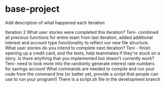 # base-project

Add description of what happened each iteration

Iteration 2 
What user stories were completed this iteration? 
Teni- combined all previous functions for entire team from last iteration, added additional interest and account type functionality to reflect our new file structure. 
What user stories do you intend to complete next iteration? 
Teni - finish opening up a credit card, and the tests, help teammates if they're stuck on a story. 
Is there anything that you implemented but doesn't currently work? 
Teni- need to look more into the randomly generate interest rate numbers for savings account 
What commands are needed to compile and run your code from the command line (or better yet, provide a script that people can use to run your program!) 
There is a script.sh file in the development branch
